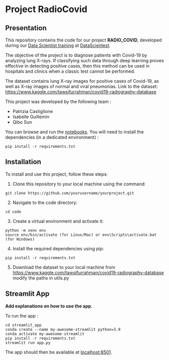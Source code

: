 # Project RadioCovid

## Presentation

This repository contains the code for our project **RADIO_COVID**, developed during our [Data Scientist training](https://datascientest.com/en/data-scientist-course) at [DataScientest](https://datascientest.com/).

The objective of the project is to diagnose patients with Covid-19 by analyzing lung X-rays. If classifying such data through deep learning proves effective in detecting positive cases, then this method can be used in hospitals and clinics when a classic test cannot be performed.

The dataset contains lung X-ray images for positive cases of Covid-19, as well as X-ray images of normal and viral pneumonias.
Link to the dataset: https://www.kaggle.com/tawsifurrahman/covid19-radiography-database

This project was developed by the following team :

- Patrizia Castiglione
- Isabelle Guillemin
- Qibo Sun

You can browse and run the [notebooks](./notebooks). You will need to install the dependencies (in a dedicated environment) :

```
pip install -r requirements.txt
```

## Installation

To install and use this project, follow these steps:
1. Clone this repository to your local machine using the command:
```
git clone https://github.com/yourusername/yourproject.git
```
2. Navigate to the code directory:
```
cd code
```  
3. Create a virtual environment and activate it:
```
python -m venv env
source env/bin/activate (for Linux/Mac) or env\Scripts\activate.bat (for Windows)
```
4. Install the required dependencies using pip:
```
pip install -r requirements.txt
``` 
5. Download the dataset to your local machine from https://www.kaggle.com/tawsifurrahman/covid19-radiography-database
modify the paths in utils.py

## Streamlit App

**Add explanations on how to use the app.**

To run the app :

```shell
cd streamlit_app
conda create --name my-awesome-streamlit python=3.9
conda activate my-awesome-streamlit
pip install -r requirements.txt
streamlit run app.py
```

The app should then be available at [localhost:8501](http://localhost:8501).
